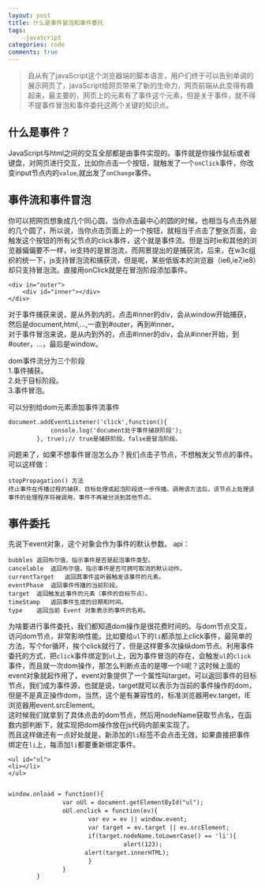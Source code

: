 ```yaml
---
layout: post
title: 什么是事件冒泡和事件委托
tags: 
	-javaScript
categories: code
comments: true
---
```

> 自从有了javaScript这个浏览器端的脚本语言，用户们终于可以告别单调的展示网页了，javaScript给网页带来了新的生命力，网页前端从此变得有趣起来，最主要的，网页上的元素有了事件这个元素，但是关于事件，就不得不提事件冒泡和事件委托这两个关键的知识点。  

## 什么是事件？  
JavaScript与html之间的交互全部都是由事件实现的。事件就是你操作鼠标或者键盘，对网页进行交互，比如你点击一个按钮，就触发了一个`onClick`事件，你改变input节点内的`value`,就出发了`onChange`事件。  

## 事件流和事件冒泡  
你可以把网页想象成几个同心圆，当你点击最中心的圆的时候，也相当与点击外层的几个圆了，所以说，当你点击页面上的一个按钮，就相当于点击了整张页面，会触发这个按钮的所有父节点的click事件，这个就是事件流。但是当时ie和其他的浏览器偏偏要不一样，ie支持的是冒泡流，而网景提出的是捕获流，后来，在w3c组织的统一下，js支持冒泡流和捕获流，但是呢，某些低版本的浏览器（ie6,ie7,ie8）却只支持冒泡流。直接用onClick就是在冒泡阶段添加事件。
```   
<div in="outer">
    <div id="inner"></div>
</div>
```
对于事件捕获来说，是从外到内的，点击#inner的div，会从window开始捕获，然后是document,html,...,一直到#outer，再到#inner。   
对于事件冒泡来说，是从内到外的，点击#inner的div，会从#inner开始，到#outer，...，最后是window。   

dom事件流分为三个阶段   
1.事件捕获。   
2.处于目标阶段。   
3.事件冒泡。   

可以分别给dom元素添加事件流事件   
```
document.addEventListener('click',function(){
            console.log('document处于事件捕获阶段');
        }, true);// true是捕获阶段，false是冒泡阶段。
```   

问题来了，如果不想事件冒泡怎么办？我们点击子节点，不想触发父节点的事件。可以这样做：
```
stopPropagation() 方法
终止事件在传播过程的捕获、目标处理或起泡阶段进一步传播。调用该方法后，该节点上处理该事件的处理程序将被调用，事件不再被分派到其他节点。
```

## 事件委托  
先说下event对象，这个对象会作为事件的默认参数。
api：
``` 
bubbles	返回布尔值，指示事件是否是起泡事件类型。
cancelable	返回布尔值，指示事件是否可拥可取消的默认动作。
currentTarget	返回其事件监听器触发该事件的元素。
eventPhase	返回事件传播的当前阶段。
target	返回触发此事件的元素（事件的目标节点）。
timeStamp	返回事件生成的日期和时间。
type	返回当前 Event 对象表示的事件的名称。
```

为啥要进行事件委托，我们都知道dom操作是很花费时间的。与dom节点交互，访问dom节点，非常影响性能。比如要给`ul`下的`li`都添加上click事件，最简单的方法，写个for循环，挨个click就行了，但是这样要多次操纵dom节点。利用事件委托的方式，把`click`事件绑定到`ul`上，因为事件冒泡的存在，会触发`ul`的`click`事件，而且就一次dom操作，那怎么判断点击的是哪一个li呢？这时候上面的event对象就起作用了，event对象提供了一个属性叫target，可以返回事件的目标节点，我们成为事件源，也就是说，target就可以表示为当前的事件操作的dom，但是不是真正操作dom，当然，这个是有兼容性的，标准浏览器用ev.target，IE浏览器用event.srcElement。   
这时候我们就拿到了具体点击的dom节点，然后用nodeName获取节点名，在函数内部判断下，就实现把dom操作放在js代码内部来实现了。   
而且这样做还有一点好处就是，新添加的`li`标签不会点击无效，如果直接把事件绑定在`li`上，每添加`li`都要重新绑定事件。   

```
<ul id="ul">
<li></li>
</ul>


window.onload = function(){
		    　　var oUl = document.getElementById("ul");
		    　　oUl.onclick = function(ev){
		    	　　　　var ev = ev || window.event;
		   		　　　　var target = ev.target || ev.srcElement;
		        　　　　if(target.nodeName.toLowerCase() == 'li'){
		        　 　　　　　　	alert(123);
		　　　　　　　  alert(target.innerHTML);
				　　　　}
		    　　}
		}
```



